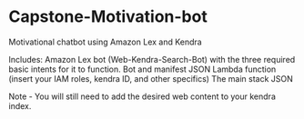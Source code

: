 # Capstone-Motivation-bot
Motivational chatbot using Amazon Lex and Kendra

Includes:
Amazon Lex bot (Web-Kendra-Search-Bot) with the three required basic intents for it to function.
Bot and manifest JSON
Lambda function (insert your IAM roles, kendra ID, and other specifics)
The main stack JSON

Note - You will still need to add the desired web content to your kendra index.